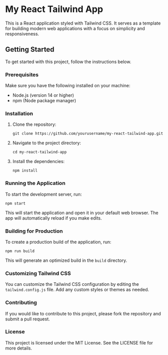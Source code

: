 # My React Tailwind App

This is a React application styled with Tailwind CSS. It serves as a template for building modern web applications with a focus on simplicity and responsiveness.

## Getting Started

To get started with this project, follow the instructions below.

### Prerequisites

Make sure you have the following installed on your machine:

- Node.js (version 14 or higher)
- npm (Node package manager)

### Installation

1. Clone the repository:

   ```
   git clone https://github.com/yourusername/my-react-tailwind-app.git
   ```

2. Navigate to the project directory:

   ```
   cd my-react-tailwind-app
   ```

3. Install the dependencies:

   ```
   npm install
   ```

### Running the Application

To start the development server, run:

```
npm start
```

This will start the application and open it in your default web browser. The app will automatically reload if you make edits.

### Building for Production

To create a production build of the application, run:

```
npm run build
```

This will generate an optimized build in the `build` directory.

### Customizing Tailwind CSS

You can customize the Tailwind CSS configuration by editing the `tailwind.config.js` file. Add any custom styles or themes as needed.

### Contributing

If you would like to contribute to this project, please fork the repository and submit a pull request.

### License

This project is licensed under the MIT License. See the LICENSE file for more details.